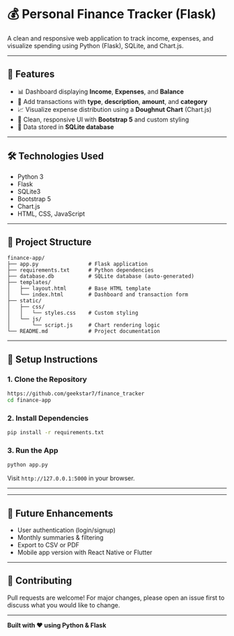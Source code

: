 # 💰 Personal Finance Tracker (Flask)

A clean and responsive web application to track income, expenses, and visualize spending using Python (Flask), SQLite, and Chart.js.

---

## 🚀 Features

- 📊 Dashboard displaying **Income**, **Expenses**, and **Balance**
- 🧾 Add transactions with **type**, **description**, **amount**, and **category**
- 📈 Visualize expense distribution using a **Doughnut Chart** (Chart.js)
- 🎨 Clean, responsive UI with **Bootstrap 5** and custom styling
- 💾 Data stored in **SQLite database**

---

## 🛠️ Technologies Used

- Python 3
- Flask
- SQLite3
- Bootstrap 5
- Chart.js
- HTML, CSS, JavaScript

---

## 📁 Project Structure

```
finance-app/
├── app.py                # Flask application
├── requirements.txt      # Python dependencies
├── database.db           # SQLite database (auto-generated)
├── templates/
│   ├── layout.html       # Base HTML template
│   └── index.html        # Dashboard and transaction form
├── static/
│   ├── css/
│   │   └── styles.css    # Custom styling
│   └── js/
│       └── script.js     # Chart rendering logic
└── README.md             # Project documentation
```

---

## 🧪 Setup Instructions

### 1. Clone the Repository
```bash
https://github.com/geekstar7/finance_tracker
cd finance-app
```

### 2. Install Dependencies
```bash
pip install -r requirements.txt
```

### 3. Run the App
```bash
python app.py
```
Visit `http://127.0.0.1:5000` in your browser.

---


---

## 🔧 Future Enhancements

- User authentication (login/signup)
- Monthly summaries & filtering
- Export to CSV or PDF
- Mobile app version with React Native or Flutter

---


## 🤝 Contributing

Pull requests are welcome! For major changes, please open an issue first to discuss what you would like to change.

---

**Built with ❤️ using Python & Flask**

